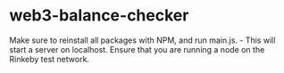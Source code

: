 # web3-balance-checker

Make sure to reinstall all packages with NPM, and run main.js. - This will start a server on localhost.
Ensure that you are running a node on the Rinkeby test network.
